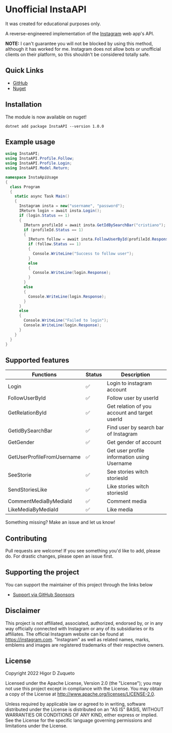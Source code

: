 # Unofficial InstaAPI

It was created for educational purposes only.

A reverse-engineered implementation of the [Instagram](https://instagram.com/) web app's API.

**NOTE:** I can't guarantee you will not be blocked by using this method, although it has worked for me. Instagram does not allow bots or unofficial clients on their platform, so this shouldn't be considered totally safe.

## Quick Links

* [GitHub](https://github.com/higordiasz/InstaAPI)
* [Nuget](https://www.nuget.org/packages/InstaAPI/1.0.0)

## Installation

The module is now available on nuget!

``dotnet add package InstaAPI --version 1.0.0``

## Example usage

```c#
using InstaAPI;
using InstaAPI.Profile.Follow;
using InstaAPI.Profile.Login;
using InstaAPI.Model.Return;

namespace InstaApiUsage
{
  class Program
  {
    static async Task Main()
    {
      Instagram insta = new("username", "password");
      IReturn login = await insta.Login();
      if (login.Status == 1)
      {
        IReturn profileId = await insta.GetIdBySearchBar("cristiano");
        if (profileId.Status == 1)
        {
          IReturn follow = await insta.FollowUserById(profileId.Response);
          if (follow.Status == 1)
          {
            Console.WriteLine("Success to follow user");
          }
          else
          {
            Console.WriteLine(login.Response);
          }
        }
        else
        {
          Console.WriteLine(login.Response);
        }
      }
      else
      {
        Console.WriteLine("Failed to login");
        Console.WriteLine(login.Response);
      }
    }
  }
}
```

## Supported features

| Functions  | Status | Description |
| ------------- | ------------- | ------------- |
| Login | ✅  | Login to instagram account |
| FollowUserById  | ✅  | Follow user by userId |
| GetRelationById  | ✅  | Get relation of you account and target userId |
| GetIdBySearchBar  | ✅  | Find user by search bar of Instagram |
| GetGender  | ✅ | Get gender of account |
| GetUserProfileFromUsername | ✅ | Get user profile information using Username |
| SeeStorie  | ✅  | See stories witch storiesId |
| SendStoriesLike | ✅ | Like stories witch storiesId |
| CommentMediaByMediaId | ✅ | Comment media |
| LikeMediaByMediaId | ✅ | Like media |

Something missing? Make an issue and let us know!

## Contributing

Pull requests are welcome! If you see something you'd like to add, please do. For drastic changes, please open an issue first.

## Supporting the project

You can support the maintainer of this project through the links below

- [Support via GitHub Sponsors](https://github.com/sponsors/higordiasz)

## Disclaimer

This project is not affiliated, associated, authorized, endorsed by, or in any way officially connected with Instagram or any of its subsidiaries or its affiliates. The official Instagram website can be found at https://instagram.com. "Instagram" as well as related names, marks, emblems and images are registered trademarks of their respective owners.

## License

Copyright 2022 Higor D Zuqueto

Licensed under the Apache License, Version 2.0 (the "License");
you may not use this project except in compliance with the License.
You may obtain a copy of the License at http://www.apache.org/licenses/LICENSE-2.0.

Unless required by applicable law or agreed to in writing, software
distributed under the License is distributed on an "AS IS" BASIS,
WITHOUT WARRANTIES OR CONDITIONS OF ANY KIND, either express or implied.
See the License for the specific language governing permissions and
limitations under the License.
